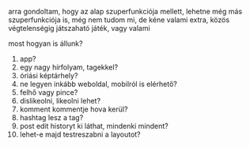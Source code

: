 arra gondoltam, hogy az alap szuperfunkciója mellett, lehetne még más szuperfunkciója is, még nem tudom mi, de kéne valami extra, közös végtelenségig játszaható játék, vagy valami

most hogyan is állunk?

1) app?
2) egy nagy hírfolyam, tagekkel?
3) óriási képtárhely?
4) ne legyen inkább weboldal, mobilról is elérhető?
5) felhő vagy pince?
6) dislikeolni, likeolni lehet?
7) komment kommentje hova kerül?
8) hashtag lesz a tag?
9) post edit historyt ki láthat, mindenki mindent?
10) lehet-e majd testreszabni a layoutot?
